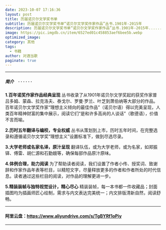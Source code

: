 ```yaml
---
date: 2023-10-07 17:16:36
layout: post
title: 历届诺贝尔文学奖书单
subtitle: 历届诺贝尔文学奖书单“诺贝尔文学奖作家作品”丛书.1901年-2015年
description: 历届诺贝尔文学奖书单“诺贝尔文学奖作家作品”丛书.1901年-2015年......
image: https://pic.imgdb.cn/item/6527ed01c458853aef6bee5b.webp
optimized_image: 
category: 其他
tags:
  - 书籍
author: 对酒当歌
paginate: true
---
```




---

##### 简介　· · · · · ·

**1.百年诺奖作家作品经典呈现**
丛书收录了从1901年诺贝尔文学奖起的获奖作家普吕多姆、蒙森、拉克洛夫、泰戈尔、罗曼·罗兰、叶芝到萧伯纳等大部分的作品。百年诺贝尔文学奖作家“理想主义倾向的最佳作品”（诺贝尔语）得以完美呈现，人类百年精神财富的集中展示，阅读它们“是和许多高尚的人谈话”（歌德语），价值不言而喻。

**2.历时五年翻译与编校，专业权威**
丛书从策划到上市，历时五年时间，在完整选录和遵循诺贝尔文学奖“理想主义”设置标准下，做到尽选尽录。

**3.大学老师或名家名译，原汁呈现**
翻译队伍，或为大学老师，或为名家，如郑振铎、傅雷、胡仁源和石勤娥等，确保每部作品原汁原味。

**4.体例合理，助力阅读**
为了帮助读者阅读，我们设置了作者小传、授奖词、致谢辞和作家作品年表等栏目，以精短文字，尽量释放更多的作者和作者所处的时代信息。读者通过这些栏目的阅读，对作品的理解更进一步。

**5.精装装帧与独特视觉设计，精心尽心**
精装装帧，每一本书都一件收藏品；封面插图均为插画师匠心绘制，需求与内文表达完美统一；内文排版清新自然，阅读舒畅。

---

#### 阿里云盘：<https://www.aliyundrive.com/s/TgBYRf1oPiy>

---
